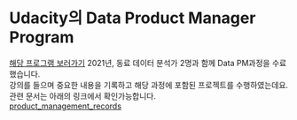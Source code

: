 # Udacity의 Data Product Manager Program

[해당 프로그램 보러가기](https://www.udacity.com/course/data-product-manager-nanodegree--nd030?utm_source=gsem_brand&utm_medium=ads_r&utm_campaign=12908932988_c_individuals&utm_term=124509197951&utm_keyword=udacity%20data%20product%20manager_e&gclid=Cj0KCQjw4uaUBhC8ARIsANUuDjV0Rvjw-ooaSzAstWKFHx7Zh37kyWaOEb_P_0nO8DCmr-C3hmPGlc8aAv_fEALw_wcB)
2021년, 동료 데이터 분석가 2명과 함께 Data PM과정을 수료했습니다.  <br/>
강의를 들으며 중요한 내용을 기록하고 해당 과정에 포함된 프로젝트를 수행하였는데요. 관련 문서는 아래의 링크에서 확인가능합니다.  <br/>
[product_management_records](https://chalk-chartreuse-75a.notion.site/Data-Product-Manager-Lecture-Note-1719ef0f6ed24e5a88001e540652a2cc)
